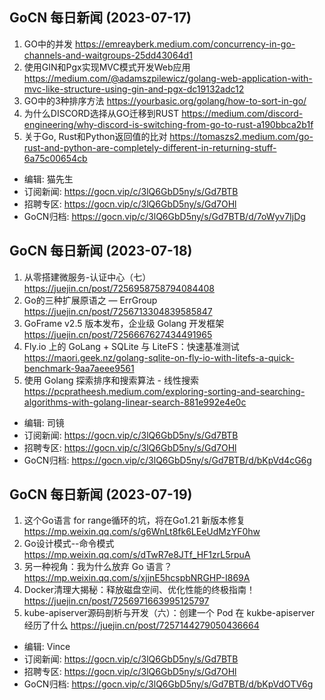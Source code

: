 ## GoCN 每日新闻 (2023-07-17)

1. GO中的并发 https://emreayberk.medium.com/concurrency-in-go-channels-and-waitgroups-25dd43064d1
2. 使用GIN和Pgx实现MVC模式开发Web应用 https://medium.com/@adamszpilewicz/golang-web-application-with-mvc-like-structure-using-gin-and-pgx-dc19132adc12
3. GO中的3种排序方法 https://yourbasic.org/golang/how-to-sort-in-go/
4. 为什么DISCORD选择从GO迁移到RUST https://medium.com/discord-engineering/why-discord-is-switching-from-go-to-rust-a190bbca2b1f
5. 关于Go, Rust和Python返回值的比对 https://tomaszs2.medium.com/go-rust-and-python-are-completely-different-in-returning-stuff-6a75c00654cb

* 编辑: 猫先生
* 订阅新闻: https://gocn.vip/c/3lQ6GbD5ny/s/Gd7BTB
* 招聘专区: https://gocn.vip/c/3lQ6GbD5ny/s/Gd7OHl
* GoCN归档: https://gocn.vip/c/3lQ6GbD5ny/s/Gd7BTB/d/7oWyv7IjDg

## GoCN 每日新闻 (2023-07-18)

1. 从零搭建微服务-认证中心（七） https://juejin.cn/post/7256958758794084408
2. Go的三种扩展原语之 — ErrGroup https://juejin.cn/post/7256713304839585847
3. GoFrame v2.5 版本发布，企业级 Golang 开发框架 https://juejin.cn/post/7256667627434491965
4. Fly.io 上的 GoLang + SQLite 与 LiteFS：快速基准测试 https://maori.geek.nz/golang-sqlite-on-fly-io-with-litefs-a-quick-benchmark-9aa7aeee9561
5. 使用 Golang 探索排序和搜索算法 - 线性搜索 https://pcpratheesh.medium.com/exploring-sorting-and-searching-algorithms-with-golang-linear-search-881e992e4e0c


* 编辑: 司镜
* 订阅新闻: https://gocn.vip/c/3lQ6GbD5ny/s/Gd7BTB
* 招聘专区: https://gocn.vip/c/3lQ6GbD5ny/s/Gd7OHl
* GoCN归档: https://gocn.vip/c/3lQ6GbD5ny/s/Gd7BTB/d/bKpVd4cG6g


## GoCN 每日新闻 (2023-07-19)

1. 这个Go语言 for range循环的坑，将在Go1.21 新版本修复 https://mp.weixin.qq.com/s/g6WnLt8fk6LEeUdMzYF0hw
2. Go设计模式--命令模式 https://mp.weixin.qq.com/s/dTwR7e8JTf_HF1zrL5rpuA
3. 另一种视角：我为什么放弃 Go 语言？ https://mp.weixin.qq.com/s/xjjnE5hcspbNRGHP-I869A
4. Docker清理大揭秘：释放磁盘空间、优化性能的终极指南！ https://juejin.cn/post/7256971663995125797
5. kube-apiserver源码剖析与开发（六）：创建一个 Pod 在 kukbe-apiserver 经历了什么 https://juejin.cn/post/7257144279050436664


* 编辑: Vince
* 订阅新闻: https://gocn.vip/c/3lQ6GbD5ny/s/Gd7BTB
* 招聘专区: https://gocn.vip/c/3lQ6GbD5ny/s/Gd7OHl
* GoCN归档: https://gocn.vip/c/3lQ6GbD5ny/s/Gd7BTB/d/bKpVdOTV6g